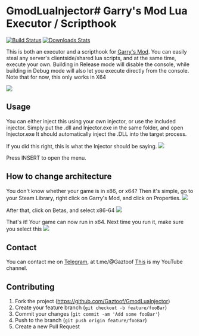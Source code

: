 # GmodLuaInjector# Garry's Mod Lua Executor / Scripthook

[![Build Status][travis-image]][travis-url]
[![Downloads Stats][npm-downloads]][npm-url]

This is both an executor and a scripthook for [Garry's Mod](https://store.steampowered.com/app/4000/Garrys_Mod/).
You can easily steal any server's clientside/shared lua scripts, and at the same time, execute your own.
Building in Release mode will disable the console, while building in Debug mode will also let you execute directly from the console.
Note that for now, this only works in X64

![](https://i.imgur.com/FmLXmCl.png)

## Usage

You can either inject this using your own injector, or use the included injector.
Simply put the .dll and Injector.exe in the same folder, and open Injector.exe
It should automatically inject the .DLL into the target process.

If you did this right, this is what the Injector should be saying.
![](https://i.imgur.com/vlnlGpb.png)

Press INSERT to open the menu.

## How to change architecture

You don't know whether your game is in x86, or x64?
Then it's simple, go to your Steam Library, right click on Garry's Mod, and click on Properties.
![](https://i.imgur.com/XIsyJKq.png)

After that, click on Betas, and select x86-64
![](https://i.imgur.com/KZJDXTD.png)

That's it! Your game can now run in x64.
Next time you run it, make sure you select this
![](https://i.imgur.com/OiN64SU.png)
## Contact

You can contact me on [Telegram](https://t.me/Gaztoof), at t.me/@Gaztoof
[This](https://www.youtube.com/channel/UCB7rQNzTsaoS2-I0Z4byUxA) is my YouTube channel.

## Contributing

1. Fork the project (<https://github.com/Gaztoof/GmodLuaInjector>)
2. Create your feature branch (`git checkout -b feature/fooBar`)
3. Commit your changes (`git commit -am 'Add some fooBar'`)
4. Push to the branch (`git push origin feature/fooBar`)
5. Create a new Pull Request


<!-- Markdown link & img dfn's -->
[npm-url]: https://npmjs.org/package/datadog-metrics
[npm-downloads]: https://img.shields.io/npm/dm/datadog-metrics.svg?style=flat-square
[travis-image]: https://img.shields.io/travis/dbader/node-datadog-metrics/master.svg?style=flat-square
[travis-url]: https://travis-ci.org/dbader/node-datadog-metrics
[wiki]: https://github.com/yourname/yourproject/wiki
